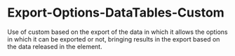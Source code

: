 # Export-Options-DataTables-Custom


Use of custom based on the export of the data in which it allows the options in which it can be exported or not, bringing results in the export based on the data released in the element.
